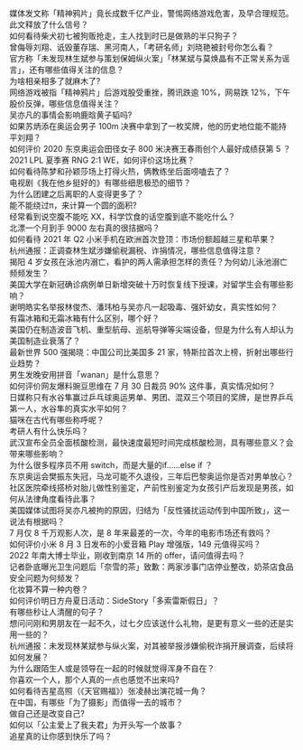 媒体发文称「精神鸦片」竟长成数千亿产业，警惕网络游戏危害，及早合理规范。此文释放了什么信号？  
如何看待柴犬初七被狗贩抢走，主人找到时已是做熟的半只狗子？  
曾侮辱刘翔、诋毁董存瑞、黑河南人，「考研名师」刘晓艳被封号你怎么看？  
官方称「未发现林生斌参与策划保姆纵火案」「林某斌与莫焕晶有不正常关系为谣言」，还有哪些值得关注的信息？  
为啥相亲相多了就麻木了?  
网络游戏被指「精神鸦片」后游戏股受重挫，腾讯跌逾 10%，网易跌 12%，下午股价反弹，哪些信息值得关注？  
吴亦凡的事情会影响鹿晗黄子韬吗?  
如果苏炳添在奥运会男子 100m 决赛中拿到了一枚奖牌，他的历史地位能不能持平刘翔？  
如何评价 2020 东京奥运会田径女子 800 米决赛王春雨创个人最好成绩获第 5 ？  
2021 LPL 夏季赛 RNG 2:1 WE，如何评价这场比赛？  
如何看待陈梦和孙颖莎场上打得火热，俩教练坐后面唠嗑去了？  
电视剧《我在他乡挺好的》有哪些细思极恐的细节？  
为什么团建之后离职的人变得更多了？  
能不能绕过π，来计算一个圆的面积?  
经常看到说空腹不能吃 XX，科学饮食的话空腹到底不能吃什么？  
北漂一个月到手 9000 左右真的很拮据吗？  
如何看待 2021 年 Q2 小米手机在欧洲首次登顶：市场份额超越三星和苹果？  
杭州通报：正调查林生斌涉嫌偷税漏税、诈捐情况，哪些信息值得注意？  
揭阳 4 岁女孩在泳池内溺亡，看护的两人需承担怎样的责任？为何幼儿泳池溺亡频频发生？  
美国大学在新冠确诊病例单日新增突破十万时恢复线下授课，对留学生会有哪些影响？  
谢明皓实名举报林俊杰、潘玮柏与吴亦凡一起吸毒、强奸幼女，真实性如何？  
有霜冰箱和无霜冰箱有什么区别，哪个好？  
美国仍在制造波音飞机、重型航母、巡航导弹等尖端设备，但是为什么有人却认为美国制造业衰落了？  
最新世界 500 强揭晓：中国公司比美国多 21 家，特斯拉首次上榜，折射出哪些行业趋势？  
男生发晚安用拼音「wanan」是什么意思？  
如何评价网友爆料豌豆思维在 7 月 30 日裁员 90% 这件事，真实情况如何？  
日媒称只有水谷隼赢过乒乓球奥运男单、男团、混双三个项目的奖牌，是世界乒乓第一人，水谷隼的真实水平如何？  
猫咪在古代有哪些称呼呢？  
考研人有什么快乐吗？  
武汉宣布全员全面核酸检测，最快速度最短时间完成核酸检测，具有哪些意义？会带来哪些影响？  
为什么很多程序员不用 switch，而是大量的if……else if ？  
东京奥运会樊振东失冠，马龙可能不久退役，三年后巴黎奥运你是否对男单放心？  
社区医院牵线搭桥对胎儿做性别鉴定，产前性别鉴定为女孩引产后发现是男孩，如何从法律角度看待此事？  
美国媒体试图将吴亦凡被拘的原因，归结为「反性骚扰运动传到中国所致」，这一说法有根据吗？  
7 月仅 8 千万观影人次，是 8 年来最差的一次，今年的电影市场还有救吗？  
如何评价小米 8 月 3 日发布的小爱音箱 Play 增强版，149 元值得买吗？  
2022 年南大博士毕业，刚收到南京 14 所的 offer，请问值得去吗？  
记者卧底曝光卫生问题后「奈雪的茶」致歉：两家涉事门店停业整改，奶茶店食品安全问题为何频发？  
化妆算不算一种内卷？  
如何评价明日方舟夏日活动：SideStory「多索雷斯假日」？  
有哪些秒让人清醒的句子？  
想问问刚和男朋友在一起不久，过七夕应该送什么礼物，是更有意义一些的还是实用一些的？  
杭州通报：未发现林某斌参与纵火案，对其被举报涉嫌偷税诈捐开展调查，后续将如何发展？  
为什么跟陌生人或是领导在一起的时候就觉得浑身不自在？  
你喜欢一个人，那个人真的一点也感觉不出来吗?  
如何看待吉星高照（《天官赐福》）张凌赫出演花城一角？  
在中国，有哪些「为了摄影」而值得一去的城市？  
做自己还是改变自己?  
如何以「公主爱上了我夫君」为开头写一个故事？  
追星真的让你感到快乐了吗？  
